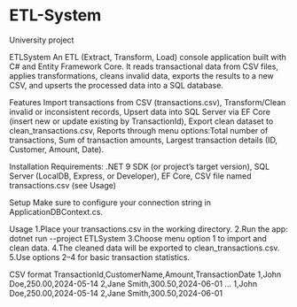 # ETL-System
University project

ETLSystem
An ETL (Extract, Transform, Load) console application built with C# and Entity Framework Core.
It reads transactional data from CSV files, applies transformations, cleans invalid data, exports the results to a new CSV, and upserts the processed data into a SQL database.

Features
Import transactions from CSV (transactions.csv), 
Transform/Clean invalid or inconsistent records,
Upsert data into SQL Server via EF Core (insert new or update existing by TransactionId),
Export clean dataset to clean_transactions.csv,
Reports through menu options:Total number of transactions, Sum of transaction amounts, Largest transaction details (ID, Customer, Amount, Date).

Installation
Requirements: .NET 9 SDK (or project’s target version), SQL Server (LocalDB, Express, or Developer), EF Core, CSV file named transactions.csv (see Usage)

Setup
Make sure to configure your connection string in ApplicationDBContext.cs.

Usage
1.Place your transactions.csv in the working directory.
2.Run the app:
dotnet run --project ETLSystem
3.Choose menu option 1 to import and clean data.
4.The cleaned data will be exported to clean_transactions.csv.
5.Use options 2–4 for basic transaction statistics.

CSV format
TransactionId,CustomerName,Amount,TransactionDate
1,John Doe,250.00,2024-05-14
2,Jane Smith,300.50,2024-06-01
...
1,John Doe,250.00,2024-05-14
2,Jane Smith,300.50,2024-06-01
